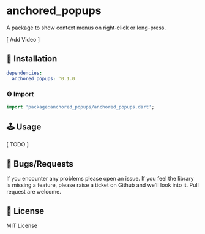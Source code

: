 # anchored_popups
A package to show context menus on right-click or long-press.

[ Add Video ]

## 🔨 Installation
```yaml
dependencies:
  anchored_popups: ^0.1.0
```

### ⚙ Import

```dart
import 'package:anchored_popups/anchored_popups.dart';
```

## 🕹️ Usage

[ TODO ]

## 🐞 Bugs/Requests

If you encounter any problems please open an issue. If you feel the library is missing a feature, please raise a ticket on Github and we'll look into it. Pull request are welcome.

## 📃 License

MIT License
